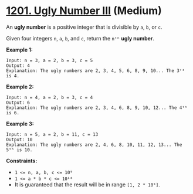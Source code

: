 # [1201. Ugly Number III][link] (Medium)

[link]: https://leetcode.com/problems/ugly-number-iii/

An **ugly number** is a positive integer that is divisible by `a`, `b`, or `c`.

Given four integers `n`, `a`, `b`, and `c`, return the `nᵗʰ` **ugly number**.

**Example 1:**

```
Input: n = 3, a = 2, b = 3, c = 5
Output: 4
Explanation: The ugly numbers are 2, 3, 4, 5, 6, 8, 9, 10... The 3ʳᵈ is 4.
```

**Example 2:**

```
Input: n = 4, a = 2, b = 3, c = 4
Output: 6
Explanation: The ugly numbers are 2, 3, 4, 6, 8, 9, 10, 12... The 4ᵗʰ is 6.
```

**Example 3:**

```
Input: n = 5, a = 2, b = 11, c = 13
Output: 10
Explanation: The ugly numbers are 2, 4, 6, 8, 10, 11, 12, 13... The 5ᵗʰ is 10.
```

**Constraints:**

- `1 <= n, a, b, c <= 10⁹`
- `1 <= a * b * c <= 10¹⁸`
- It is guaranteed that the result will be in range `[1, 2 * 10⁹]`.
